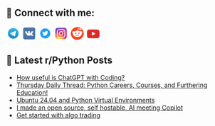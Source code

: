 ## 🔎 Connect with me:
[<img src="https://github.com/bullbesh/bullbesh/blob/main/images/Telegram.png" width="32" height="32" />](https://t.me/bullbesh)
[<img src="https://github.com/bullbesh/bullbesh/blob/main/images/VK.png" width="32" height="32" />](https://vk.com/bullbesh)
[<img src="https://github.com/bullbesh/bullbesh/blob/main/images/Twitter.png" width="32" height="32" />](https://twitter.com/bullbesh1)
[<img src="https://github.com/bullbesh/bullbesh/blob/main/images/Instagram.png" width="32" height="32" />](https://www.instagram.com/bullbesh)
[<img src="https://github.com/bullbesh/bullbesh/blob/main/images/Reddit.png" width="32" height="32" />](https://www.reddit.com/user/bullbesh)
[<img src="https://github.com/bullbesh/bullbesh/blob/main/images/YouTube.png" width="32" height="32" />](https://www.youtube.com/channel/UCtfjRs6uzgq5mfm8S06WTcg)

## 📕 Latest r/Python Posts
<!-- BLOG-POST-LIST:START -->
- [How useful is ChatGPT with Coding?](https://www.reddit.com/r/Python/comments/1hhgh2n/how_useful_is_chatgpt_with_coding/)
- [Thursday Daily Thread: Python Careers, Courses, and Furthering Education!](https://www.reddit.com/r/Python/comments/1hhfmi6/thursday_daily_thread_python_careers_courses_and/)
- [Ubuntu 24.04 and Python Virtual Environments](https://www.reddit.com/r/Python/comments/1hh9ewf/ubuntu_2404_and_python_virtual_environments/)
- [I made an open source, self hostable, AI meeting Copilot](https://www.reddit.com/r/Python/comments/1hh89i3/i_made_an_open_source_self_hostable_ai_meeting/)
- [Get started with algo trading](https://www.reddit.com/r/Python/comments/1hh7v88/get_started_with_algo_trading/)
<!-- BLOG-POST-LIST:END -->
